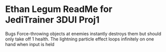 # Ethan Legum ReadMe for JediTrainer 3DUI Proj1
 
Bugs
Force-throwing objects at enemies instantly destroys them but should only take off 1 health. 
The lightning particle effect loops infinitely on one hand when input is held
